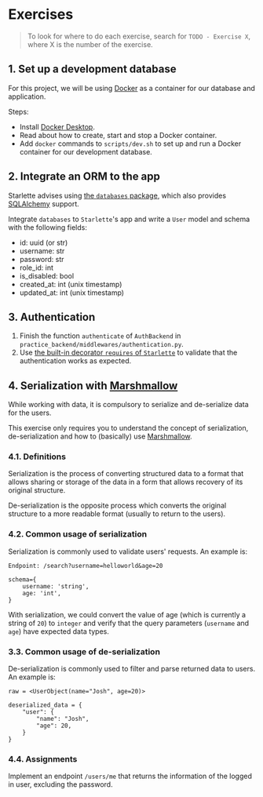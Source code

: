 # Exercises

> To look for where to do each exercise, search for `TODO - Exercise X`, where X is the number of the exercise.

## 1. Set up a development database

For this project, we will be using [Docker](https://www.docker.com) as a container for our database and application.

Steps:
- Install [Docker Desktop](https://www.docker.com/products/docker-desktop).
- Read about how to create, start and stop a Docker container.
- Add `docker` commands to `scripts/dev.sh` to set up and run a Docker container for our development database.

## 2. Integrate an ORM to the app

Starlette advises using [the `databases` package](https://github.com/encode/databases), which also provides [SQLAlchemy](https://www.sqlalchemy.org) support.

Integrate `databases` to `Starlette`'s app and write a `User` model and schema with the following fields:
- id: uuid (or str)
- username: str
- password: str
- role_id: int
- is_disabled: bool
- created_at: int (unix timestamp)
- updated_at: int (unix timestamp)


## 3. Authentication

1. Finish the function `authenticate` of `AuthBackend` in `practice_backend/middlewares/authentication.py`.
1. Use [the built-in decorator `requires` of `Starlette`](https://www.starlette.io/authentication) to validate that the authentication works as expected.

## 4. Serialization with [Marshmallow](https://marshmallow.readthedocs.io/en/stable/)

While working with data, it is compulsory to serialize and de-serialize data for the users.

This exercise only requires you to understand the concept of serialization, de-serialization and how to (basically) use [Marshmallow](https://marshmallow.readthedocs.io/en/stable/).

### 4.1. Definitions

Serialization is the process of converting structured data to a format that allows sharing or storage of the data in a form that allows recovery of its original structure.

De-serialization is the opposite process which converts the original structure to a more readable format (usually to return to the users).

### 4.2. Common usage of serialization

Serialization is commonly used to validate users' requests. An example is:

```
Endpoint: /search?username=helloworld&age=20

schema={
	username: 'string',
	age: 'int',
}

```

With serialization, we could convert the value of age (which is currently a string of `20`) to `integer` and verify that the query parameters (`username` and `age`) have expected data types.


### 3.3. Common usage of de-serialization

De-serialization is commonly used to filter and parse returned data to users. An example is:
```
raw = <UserObject(name="Josh", age=20)>

deserialized_data = {
	"user": {
		"name": "Josh",
		"age": 20,
	}
}
```

### 4.4. Assignments

Implement an endpoint `/users/me` that returns the information of the logged in user, excluding the password.
